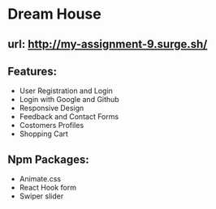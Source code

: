 # Dream House

## url: http://my-assignment-9.surge.sh/

## Features:
- User Registration and Login
- Login with Google and Github
- Responsive Design
- Feedback and Contact Forms
- Costomers Profiles
- Shopping Cart

## Npm Packages:
- Animate.css
- React Hook form
- Swiper slider